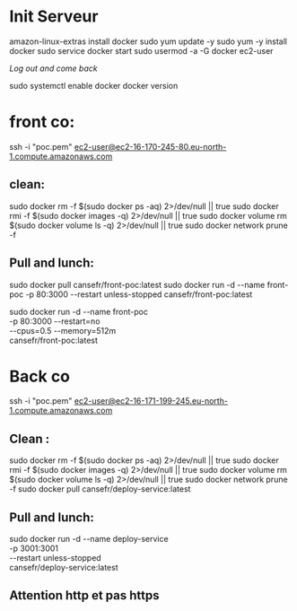 # Init Serveur 

amazon-linux-extras install docker
sudo yum update -y
sudo yum -y install docker
sudo service docker start
sudo usermod -a -G docker ec2-user

*Log out and come back*

sudo systemctl enable docker
docker version


# front co:

ssh -i "poc.pem" ec2-user@ec2-16-170-245-80.eu-north-1.compute.amazonaws.com

## clean:

sudo docker rm -f $(sudo docker ps -aq) 2>/dev/null || true
sudo docker rmi -f $(sudo docker images -q) 2>/dev/null || true
sudo docker volume rm $(sudo docker volume ls -q) 2>/dev/null || true
sudo docker network prune -f

## Pull and lunch:

sudo docker pull cansefr/front-poc:latest
sudo docker run -d --name front-poc -p 80:3000 --restart unless-stopped cansefr/front-poc:latest

sudo docker run -d --name front-poc \
-p 80:3000 --restart=no \
--cpus=0.5 --memory=512m \
cansefr/front-poc:latest

# Back co 

ssh -i "poc.pem" ec2-user@ec2-16-171-199-245.eu-north-1.compute.amazonaws.com

## Clean :

sudo docker rm -f $(sudo docker ps -aq) 2>/dev/null || true
sudo docker rmi -f $(sudo docker images -q) 2>/dev/null || true
sudo docker volume rm $(sudo docker volume ls -q) 2>/dev/null || true
sudo docker network prune -f
sudo docker pull cansefr/deploy-service:latest

## Pull and lunch:

sudo docker run -d --name deploy-service \
-p 3001:3001 \
--restart unless-stopped \
cansefr/deploy-service:latest



## Attention http et pas https
